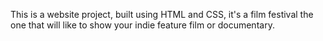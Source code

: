 This is a website project, built using HTML and CSS, it's a film festival the one that will like to show your indie feature film or documentary.
